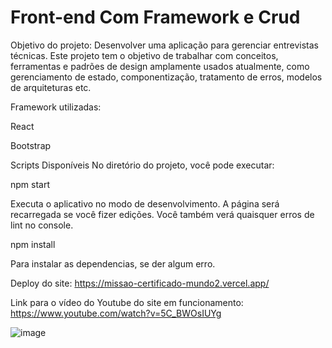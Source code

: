 # Front-end Com Framework e Crud 




Objetivo do projeto:
Desenvolver uma aplicação para gerenciar entrevistas técnicas.
Este projeto tem o objetivo de trabalhar com conceitos, ferramentas e padrões de
design amplamente usados atualmente, como gerenciamento de estado, componentização, tratamento de erros, modelos de arquiteturas etc.


Framework utilizadas:

React

Bootstrap







Scripts Disponíveis
No diretório do projeto, você pode executar:

npm start

Executa o aplicativo no modo de desenvolvimento.
A página será recarregada se você fizer edições.
Você também verá quaisquer erros de lint no console.






npm install

Para instalar as dependencias, se der algum erro.

Deploy do site: https://missao-certificado-mundo2.vercel.app/

Link para o vídeo do Youtube do site em funcionamento: https://www.youtube.com/watch?v=5C_BWOsIUYg

![image](https://user-images.githubusercontent.com/108297008/226328601-fe3c651f-2b68-4edb-a381-22759417768a.png)
